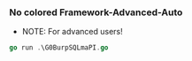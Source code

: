 ### No colored Framework-Advanced-Auto 
- NOTE: For advanced users!
```go
go run .\G0BurpSQLmaPI.go
```
